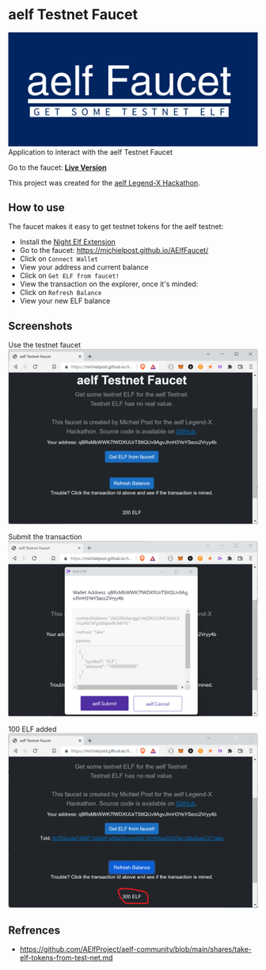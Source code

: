 # aelf Testnet Faucet
![aelf Testnet Faucet](images/logo_small.png)  
Application to interact with the aelf Testnet Faucet


Go to the faucet: **[Live Version](https://michielpost.github.io/AElfFaucet/)**

This project was created for the [aelf Legend-X Hackathon](https://aelf.devpost.com).

## How to use

The faucet makes it easy to get testnet tokens for the aelf testnet:
- Install the [Night Elf Extension](https://chrome.google.com/webstore/detail/aelf-explorer-extension-d/mlmlhipeonlflbcclinpbmcjdnpnmkpf)
- Go to the faucet: https://michielpost.github.io/AElfFaucet/
- Click on `Connect Wallet`
- View your address and current balance
- Click on `Get ELF from faucet!`
- View the transaction on the explorer, once it's minded:
- Click on `Refresh Balance`
- View your new ELF balance

## Screenshots
Use the testnet faucet
![Use the testnet faucet](images/screenshot01.png)

Submit the transaction
![Submit the transaction](images/screenshot02.png)

100 ELF added
![100 ELF added](images/screenshot03.png)

## Refrences
- https://github.com/AElfProject/aelf-community/blob/main/shares/take-elf-tokens-from-test-net.md
